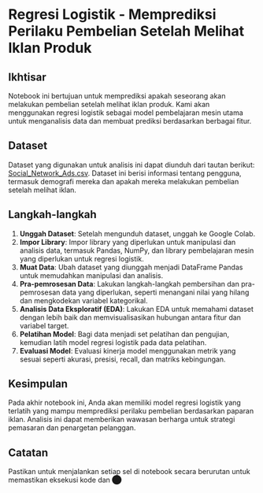 # Regresi Logistik - Memprediksi Perilaku Pembelian Setelah Melihat Iklan Produk

## Ikhtisar
Notebook ini bertujuan untuk memprediksi apakah seseorang akan melakukan pembelian setelah melihat iklan produk. Kami akan menggunakan regresi logistik sebagai model pembelajaran mesin utama untuk menganalisis data dan membuat prediksi berdasarkan berbagai fitur.

## Dataset
Dataset yang digunakan untuk analisis ini dapat diunduh dari tautan berikut: [Social_Network_Ads.csv](https://drive.google.com/file/d/1ukTl5KJsO-JnRuq4YBFvMSo5n18ou15h/view?usp=sharing). Dataset ini berisi informasi tentang pengguna, termasuk demografi mereka dan apakah mereka melakukan pembelian setelah melihat iklan.

## Langkah-langkah
1. **Unggah Dataset**: Setelah mengunduh dataset, unggah ke Google Colab.
2. **Impor Library**: Impor library yang diperlukan untuk manipulasi dan analisis data, termasuk Pandas, NumPy, dan library pembelajaran mesin yang diperlukan untuk regresi logistik.
3. **Muat Data**: Ubah dataset yang diunggah menjadi DataFrame Pandas untuk memudahkan manipulasi dan analisis.
4. **Pra-pemrosesan Data**: Lakukan langkah-langkah pembersihan dan pra-pemrosesan data yang diperlukan, seperti menangani nilai yang hilang dan mengkodekan variabel kategorikal.
5. **Analisis Data Eksploratif (EDA)**: Lakukan EDA untuk memahami dataset dengan lebih baik dan memvisualisasikan hubungan antara fitur dan variabel target.
6. **Pelatihan Model**: Bagi data menjadi set pelatihan dan pengujian, kemudian latih model regresi logistik pada data pelatihan.
7. **Evaluasi Model**: Evaluasi kinerja model menggunakan metrik yang sesuai seperti akurasi, presisi, recall, dan matriks kebingungan.

## Kesimpulan
Pada akhir notebook ini, Anda akan memiliki model regresi logistik yang terlatih yang mampu memprediksi perilaku pembelian berdasarkan paparan iklan. Analisis ini dapat memberikan wawasan berharga untuk strategi pemasaran dan penargetan pelanggan.

## Catatan
Pastikan untuk menjalankan setiap sel di notebook secara berurutan untuk memastikan eksekusi kode dan ⬤
